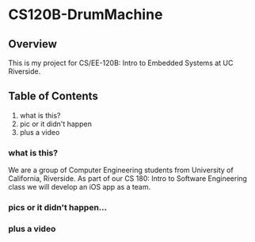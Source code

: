 CS120B-DrumMachine
========


Overview
--------
This is my project for CS/EE-120B: Intro to Embedded Systems at UC Riverside.


Table of Contents
-----------------
1. what is this?
2. pic or it didn't happen
3. plus a video


### what is this?
We are a group of Computer Engineering students from University of California, Riverside.
As part of our CS 180: Intro to Software Engineering class we will develop an iOS app as a team.


### pics or it didn't happen...

### plus a video
